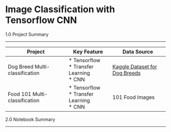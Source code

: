 # Image Classification with Tensorflow CNN

1.0 Project Summary
___

| Project | Key Feature | Data Source |
|---|---|---|
| Dog Breed Multi-classification | * Tensorflow<br>* Transfer Learning<br>* CNN | [Kaggle Dataset for Dog Breeds](https://www.kaggle.com/c/dog-breed-identification/data) |
| Food 101 Multi-classification | * Tensorflow<br>* Transfer Learning<br>* CNN | 101 Food Images |

2.0 Notebook Summary
___

